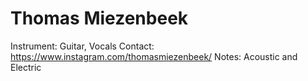 # Thomas Miezenbeek

Instrument: Guitar, Vocals
Contact: https://www.instagram.com/thomasmiezenbeek/
Notes: Acoustic and Electric
